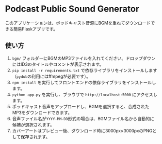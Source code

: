 # Podcast Public Sound Generator

このアプリケーションは、ポッドキャスト音源にBGMを重ねてダウンロードできる簡易Flaskアプリです。

## 使い方
1. `bgm/` フォルダーにBGMのMP3ファイルを入れてください。ドロップダウンにはID3のタイトルやコメントが表示されます。
2. `pip install -r requirements.txt` で依存ライブラリをインストールします（`pydub`の利用にはffmpegが必要です）。
3. `npm install` を実行してフロントエンドの依存ライブラリをインストールします。
4. `python app.py` を実行し、ブラウザで `http://localhost:5000` にアクセスします。
5. ポッドキャスト音声をアップロードし、BGMを選択すると、合成されたMP3をダウンロードできます。
6. 音声ファイル名が`YYYY-MM-DD`形式の場合は、BGMファイル名から自動的に候補が選択されます。
7. カバーアートはプレビュー後、ダウンロード時に3000px×3000pxのPNGとして保存されます。
